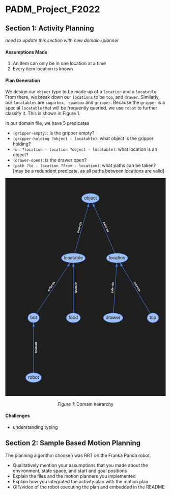 # PADM_Project_F2022

## Section 1: Activity Planning

*need to update this section with new domain+planner*

#### <b> Assumptions Made </b>
1. An item can only be in one location at a time
2. Every item location is known

#### <b> Plan Generation </b>
<!--
 We define the objects and  also mark the food items and  the gripper as locatable, to help us query the locations of these objects using a predicate we’ll create later.
 -->


 We design our `object` type to be made up of a `location` and a `locatable`. From there, we break down our `locations` to be `top`,  and `drawer`. Similarly, our `locatables` are `sugarbox, spambox` and `gripper`. Because the `gripper` is a special `locatable` that will be frequently queried, we use `robot` to further classify it. This is shown in Figure 1. 

In our domain file, we have 5 predicates

- `(gripper-empty)`: is the gripper empty? 
- `(gripper-holding ?object - locatable)`: what object is the gripper holding?
- `(on ?location - location ?object - locatable)`: what location is an object? 
- `(drawer-open)`: is the drawer open?
- `(path ?to - location ?from - location)`: what paths can be taken? [may be a redundent predicate, as all paths between locations are valid]
 
 ![Domain_heirarchy](heirarchy_domain.png)

<p align="center">
 <i>Figure 1: </i> Domain heirarchy
</p>


#### <b> Challenges </b>
- understanding typing

## Section 2: Sample Based Motion Planning

The planning algorithm choosen was RRT on the Franka Panda robot. 


- Qualitatively mention your assumptions that you made about the environment, state space, and start and goal positions
- Explain the files and the motion planners you implemented
- Explain how you integrated the activity plan with the motion plan
- GIF/video of the robot executing the plan and embedded in the README








